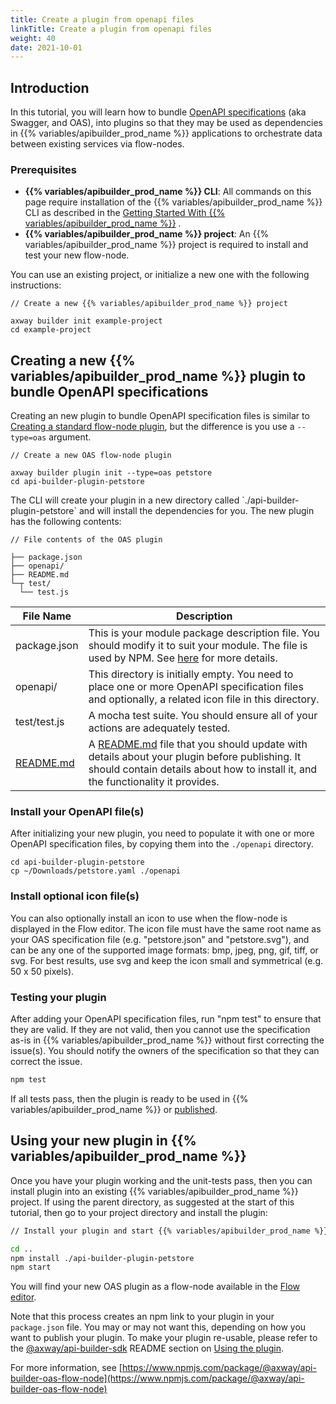 ```yaml
---
title: Create a plugin from openapi files
linkTitle: Create a plugin from openapi files
weight: 40
date: 2021-10-01
---
```


## Introduction

In this tutorial, you will learn how to bundle [OpenAPI specifications](https://www.openapis.org) (aka Swagger, and OAS), into plugins so that they may be used as dependencies in {{% variables/apibuilder_prod_name %}} applications to orchestrate data between existing services via flow-nodes.

### Prerequisites

* **{{% variables/apibuilder_prod_name %}} CLI**: All commands on this page require installation of the {{% variables/apibuilder_prod_name %}} CLI as described in the [Getting Started With {{% variables/apibuilder_prod_name %}}](/docs/getting_started_with_api_builder/) .
* **{{% variables/apibuilder_prod_name %}} project**: An {{% variables/apibuilder_prod_name %}} project is required to install and test your new flow-node.

You can use an existing project, or initialize a new one with the following instructions:

```
// Create a new {{% variables/apibuilder_prod_name %}} project

axway builder init example-project
cd example-project
```

## Creating a new {{% variables/apibuilder_prod_name %}} plugin to bundle OpenAPI specifications

Creating an new plugin to bundle OpenAPI specification files is similar to [Creating a standard flow-node plugin](/docs/how_to/create_a_custom_flow-node/), but the difference is you use a `--type=oas` argument.

```
// Create a new OAS flow-node plugin

axway builder plugin init --type=oas petstore
cd api-builder-plugin-petstore
```

The CLI will create your plugin in a new directory called \`./api-builder-plugin-petstore\` and will install the dependencies for you. The new plugin has the following contents:

```
// File contents of the OAS plugin

├── package.json
├── openapi/
├── README.md
└─┬ test/
  └── test.js
```

| File Name | Description |
| --- | --- |
| package.json | This is your module package description file. You should modify it to suit your module. The file is used by NPM. See [here](https://docs.npmjs.com/files/package.json) for more details. |
| openapi/ | This directory is initially empty. You need to place one or more OpenAPI specification files and optionally, a related icon file in this directory. |
| test/test.js | A mocha test suite. You should ensure all of your actions are adequately tested. |
| [README.md](http://README.md) | A [README.md](http://README.md) file that you should update with details about your plugin before publishing. It should contain details about how to install it, and the functionality it provides. |

### Install your OpenAPI file(s)

After initializing your new plugin, you need to populate it with one or more OpenAPI specification files, by copying them into the `./openapi` directory.

```
cd api-builder-plugin-petstore
cp ~/Downloads/petstore.yaml ./openapi
```

### Install optional icon file(s)

You can also optionally install an icon to use when the flow-node is displayed in the Flow editor. The icon file must have the same root name as your OAS specification file (e.g. "petstore.json" and "petstore.svg"), and can be any one of the supported image formats: bmp, jpeg, png, gif, tiff, or svg. For best results, use svg and keep the icon small and symmetrical (e.g. 50 x 50 pixels).

### Testing your plugin

After adding your OpenAPI specification files, run "npm test" to ensure that they are valid. If they are not valid, then you cannot use the specification as-is in {{% variables/apibuilder_prod_name %}} without first correcting the issue(s). You should notify the owners of the specification so that they can correct the issue.

```bash
npm test
```

If all tests pass, then the plugin is ready to be used in {{% variables/apibuilder_prod_name %}} or [published](https://docs.npmjs.com/packages-and-modules/contributing-packages-to-the-registry).

## Using your new plugin in {{% variables/apibuilder_prod_name %}}

Once you have your plugin working and the unit-tests pass, then you can install plugin into an existing {{% variables/apibuilder_prod_name %}} project. If using the parent directory, as suggested at the start of this tutorial, then go to your project directory and install the plugin:

```bash
// Install your plugin and start {{% variables/apibuilder_prod_name %}}

cd ..
npm install ./api-builder-plugin-petstore
npm start
```

You will find your new OAS plugin as a flow-node available in the [Flow editor](/docs/developer_guide/flows/).

Note that this process creates an npm link to your plugin in your `package.json` file. You may or may not want this, depending on how you want to publish your plugin. To make your plugin re-usable, please refer to the [@axway/api-builder-sdk](https://www.npmjs.com/package/@axway/api-builder-sdk) README section on [Using the plugin](https://www.npmjs.com/package/@axway/api-builder-sdk#user-content-using-the-plugin).

For more information, see [https://www.npmjs.com/package/@axway/api-builder-oas-flow-node](https://www.npmjs.com/package/@axway/api-builder-oas-flow-node)

